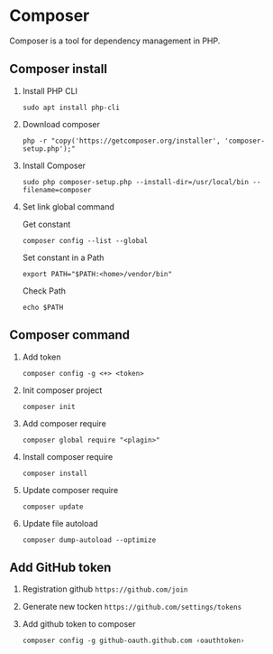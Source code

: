 Composer
====

Composer is a tool for dependency management in PHP.


## Composer install

1. Install PHP CLI

    ```shell
    sudo apt install php-cli
    ```

1. Download composer
    ```shell
    php -r "copy('https://getcomposer.org/installer', 'composer-setup.php');"
    ```

1. Install Composer

    ```shell
    sudo php composer-setup.php --install-dir=/usr/local/bin --filename=composer
    ```

1. Set link global command

    Get constant <home>
    ```shell
    composer config --list --global
    ```

    Set constant <home> in a Path
    ```shell
    export PATH="$PATH:<home>/vendor/bin"
    ```

    Check Path
    ```shell
    echo $PATH
    ```

## Composer command

1. Add token
    ```shell
    composer config -g <+> <token>
    ```

1. Init composer project
    ```shell
    composer init
    ```

1. Add composer require
    ```shell
    composer global require "<plagin>"
    ```

1. Install composer require
    ```shell
    composer install
    ```

1. Update composer require
     ```shell
    composer update
    ```

1. Update file autoload
    ```shell
    composer dump-autoload --optimize
    ```


## Add GitHub token

1. Registration github
    ```https://github.com/join```

1. Generate new tocken
    ```https://github.com/settings/tokens```

1. Add github token to composer
    ```shell
    composer config -g github-oauth.github.com ‹oauthtoken›
    ```
